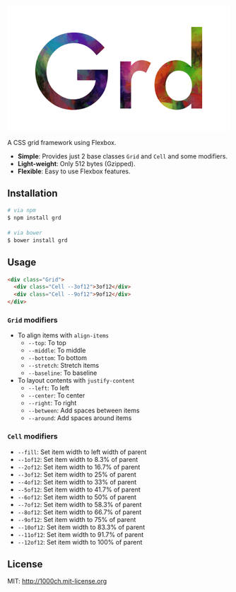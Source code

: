 ![Grd](logo.png)

A CSS grid framework using Flexbox.

- **Simple**: Provides just 2 base classes `Grid` and `Cell` and some modifiers.
- **Light-weight**: Only 512 bytes (Gzipped).
- **Flexible**: Easy to use Flexbox features.

## Installation

```bash
# via npm
$ npm install grd

# via bower
$ bower install grd
```

## Usage

```html
<div class="Grid">
  <div class="Cell --3of12">3of12</div>
  <div class="Cell --9of12">9of12</div>
</div>
```

### `Grid` modifiers

- To align items with `align-items`
  - `--top`: To top
  - `--middle`: To middle
  - `--bottom`: To bottom
  - `--stretch`: Stretch items
  - `--baseline`: To baseline
- To layout contents with `justify-content`
  - `--left`: To left
  - `--center`: To center
  - `--right`: To right
  - `--between`: Add spaces between items
  - `--around`: Add spaces around items

### `Cell` modifiers

- `--fill`: Set item width to left width of parent
- `--1of12`: Set item width to 8.3% of parent
- `--2of12`: Set item width to 16.7% of parent
- `--3of12`: Set item width to 25% of parent
- `--4of12`: Set item width to 33% of parent
- `--5of12`: Set item width to 41.7% of parent
- `--6of12`: Set item width to 50% of parent
- `--7of12`: Set item width to 58.3% of parent
- `--8of12`: Set item width to 66.7% of parent
- `--9of12`: Set item width to 75% of parent
- `--10of12`: Set item width to 83.3% of parent
- `--11of12`: Set item width to 91.7% of parent
- `--12of12`: Set item width to 100% of parent

## License

MIT: http://1000ch.mit-license.org

